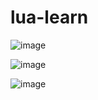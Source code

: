# lua-learn

![image](https://github.com/user-attachments/assets/082283b8-e224-4cc2-b2aa-ed9952d6513b)


![image](https://github.com/user-attachments/assets/dee095dc-14b2-4435-bcfc-de077e6f0d4b)

![image](https://github.com/user-attachments/assets/d6f66e8f-d356-4665-b58b-ba930846941f)


